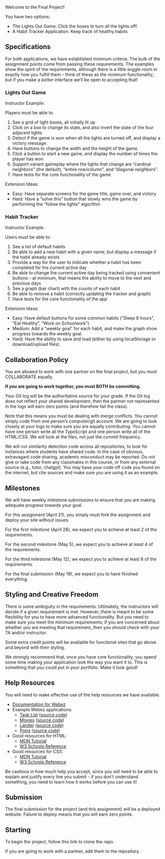 Welcome to the Final Project!

You have two options:

- The Lights Out Game: Click the boxes to turn all the lights off!
- A Habit Tracker Application: Keep track of healthy habits

## Specifications

For both applications, we have established minimum criteria. The bulk of the assignment points come from passing these requirements. The examples show the spirit of the requirements, although there is a little wiggle room in exactly how you fulfill them - think of these as the minimum functionality, but if you make a _better_ interface we’ll be open to accepting that!

### Lights Out Game

Instructor Example:

Players must be able to:

1. See a grid of light boxes, all initially lit up
2. Click on a box to change its state, and also invert the state of the four adjacent lights
3. Detect if the game is won when all the lights are turned off, and display a victory message.
4. Have buttons to change the width and the height of the game.
5. Click a button to start a new game, and display the number of times the player has won
6. Support variant gameplay where the lights that change are “cardinal neighbors” (the default), “entire row/column”, and “diagonal neighbors”.
7. Have tests for the core functionality of the game

Extension Ideas:

- Easy: Have separate screens for the game title, game over, and victory
- Hard: Have a “solve this” button that slowly wins the game by performing the “follow the lights” algorithm

### Habit Tracker

Instructor Example:

Users must be able to:

1. See a list of default habits
2. Be able to add a new habit with a given name, but display a message if the habit already exists
3. Provide a way for the user to indicate whether a habit has been completed for the current active day
4. Be able to change the current active day being tracked using convenient buttons - at minimum, that means the ability to move to the next and previous days
5. See a graph (bar chart) with the counts of each habit
6. Be able to remove a habit (correctly updating the tracker and graph)
7. Have tests for the core functionality of the app

Extension Ideas:

- Easy: Have default buttons for some common habits (“Sleep 8 hours”, “Eat Healthy”, “Work on Schoolwork”)
- Medium: Add a “weekly goal” for each habit, and make the graph show progress towards the weekly goal.
- Hard: Have the ability to save and load (either by using localStorage or download/upload files).

## Collaboration Policy

You are allowed to work with one partner on the final project, but you must COLLABORATE equally.

**If you are going to work together, you must BOTH be committing.**

Your Git log will be the authoritative source for your grade. If the Git log does not reflect your shared development, then the partner not represented in the logs will earn zero points (and therefore fail the class).

Note that this means you must be dealing with merge conflicts. You cannot simply code from one person’s computer/git account. We are going to look closely at your logs to make sure you are equally contributing. You cannot have one person write all the TypeScript and one person write all of the HTML/CSS. We will look at the files, not just the commit frequency.

We will run similarity detection code across all repositories, to look for instances where students have shared code. In the case of obvious, extravagant code sharing, academic misconduct may be reported. Do not give or take code from any classmates in this course, or from any external source (e.g., tutor, chatgpt). You may base your code off code you found on the internet, but cite sources and make sure you are using it as an example.

## Milestones

We will have weekly milestone submissions to ensure that you are making adequate progress towards your goal.

For this assignment (April 21), you simply must fork the assignment and deploy your site without issues.

For the first milestone (April 28), we expect you to achieve at least 2 of the requirements.

For the second milestone (May 5), we expect you to achieve at least 4 of the requirements.

For the third milestone (May 12), we expect you to achieve at least 6 of the requirements.

For the final submission (May 19), we expect you to have finished everything.

## Styling and Creative Freedom

There is some ambiguity in the requirements. Ultimately, the instructors will decide if a given requirement is met. However, there is meant to be some flexibility for you to have more advanced functionality. But you need to make sure you meet the minimum requirements; if you are concerned about whether you are meeting that requirement, then you should check with your TA and/or instructor.

Some extra credit points will be available for functional sites that go above and beyond with their styling.

We strongly recommend that, once you have core functionality, you spend some time making your application look the way you want it to. This is something that you could put in your portfolio. Make it look good!

## Help Resources

You will need to make effective use of the help resources we have available.

- [Documentation for Webez](https://gsilber.github.io/WebEZ/)
- Example Webez applications:
  - [Task List](https://gsilber.github.io/WebEZ/example) ([source code](https://github.com/gsilber/WebEZ/tree/main/WebEZ-Example))
  - [Movies](https://gsilber.github.io/WebEZ/movies) ([source code](https://github.com/gsilber/WebEZ/tree/main/movies))
  - [Lander](https://gsilber.github.io/WebEZ/lander) ([source code](https://github.com/gsilber/WebEZ/tree/main/lander))
  - [Pong](https://gsilber.github.io/WebEZ/webpong) ([source code](https://github.com/gsilber/WebEZ/tree/main/web-pong))
- Good resources for HTML:
  - [MDN Tutorial](https://developer.mozilla.org/en-US/docs/Learn/Getting_started_with_the_web/HTML_basics)
  - [W3 Schools Reference](https://www.w3schools.com/tags/default.asp)
- Good resources for CSS:
  - [MDN Tutorial](https://developer.mozilla.org/en-US/docs/Learn/CSS/First_steps/Getting_started)
  - [W3 Schools Reference](https://www.w3schools.com/cssref/index.php)

Be cautious in how much help you accept, since you will need to be able to explain and justify every line you submit - if you don’t understand something, you need to learn how it works before you can use it!

## Submission

The final submission for the project (and this assignment) will be a deployed website. Failure to deploy means that you will earn zero points.

## Starting

To begin the project, follow this link to clone the repo.

If you are going to work with a partner, add them to the repository.
